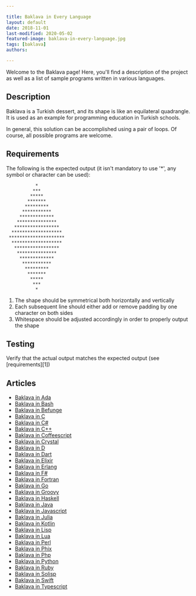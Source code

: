 ```yaml
---

title: Baklava in Every Language
layout: default
date: 2018-11-01
last-modified: 2020-05-02
featured-image: baklava-in-every-language.jpg
tags: [baklava]
authors:

---
```


Welcome to the Baklava page! Here, you'll find a description of the project as well as a list of sample programs written in various languages.

## Description

Baklava is a Turkish dessert, and its shape is like an equilateral quadrangle.
It is used as an example for programming education in Turkish schools.

In general, this solution can be accomplished using a pair of loops. Of course, all
possible programs are welcome.


## Requirements

The following is the expected output
(it isn't mandatory to use '\*', any symbol or character can be used):

               *
              ***
             *****
            *******
           *********
          ***********
         *************
        ***************
       *****************
      *******************
     *********************
      *******************
       *****************
        ***************
         *************
          ***********
           *********
            *******
             *****
              ***
               *

1.  The shape should be symmetrical both horizontally and vertically
2.  Each subsequent line should either add or remove padding by one character on both sides
3.  Whitespace should be adjusted accordingly in order to properly output the shape


## Testing

Verify that the actual output matches the expected output (see [requirements][1])


## Articles

- [Baklava in Ada](https://sampleprograms.io/projects/baklava/ada)
- [Baklava in Bash](https://sampleprograms.io/projects/baklava/bash)
- [Baklava in Befunge](https://sampleprograms.io/projects/baklava/befunge)
- [Baklava in C](https://sampleprograms.io/projects/baklava/c)
- [Baklava in C#](https://sampleprograms.io/projects/baklava/c-sharp)
- [Baklava in C++](https://sampleprograms.io/projects/baklava/c-plus-plus)
- [Baklava in Coffeescript](https://sampleprograms.io/projects/baklava/coffeescript)
- [Baklava in Crystal](https://sampleprograms.io/projects/baklava/crystal)
- [Baklava in D](https://sampleprograms.io/projects/baklava/d)
- [Baklava in Dart](https://sampleprograms.io/projects/baklava/dart)
- [Baklava in Elixir](https://sampleprograms.io/projects/baklava/elixir)
- [Baklava in Erlang](https://sampleprograms.io/projects/baklava/erlang)
- [Baklava in F#](https://sampleprograms.io/projects/baklava/f-sharp)
- [Baklava in Fortran](https://sampleprograms.io/projects/baklava/fortran)
- [Baklava in Go](https://sampleprograms.io/projects/baklava/go)
- [Baklava in Groovy](https://sampleprograms.io/projects/baklava/groovy)
- [Baklava in Haskell](https://sampleprograms.io/projects/baklava/haskell)
- [Baklava in Java](https://sampleprograms.io/projects/baklava/java)
- [Baklava in Javascript](https://sampleprograms.io/projects/baklava/javascript)
- [Baklava in Julia](https://sampleprograms.io/projects/baklava/julia)
- [Baklava in Kotlin](https://sampleprograms.io/projects/baklava/kotlin)
- [Baklava in Lisp](https://sampleprograms.io/projects/baklava/lisp)
- [Baklava in Lua](https://sampleprograms.io/projects/baklava/lua)
- [Baklava in Perl](https://sampleprograms.io/projects/baklava/perl)
- [Baklava in Phix](https://sampleprograms.io/projects/baklava/phix)
- [Baklava in Php](https://sampleprograms.io/projects/baklava/php)
- [Baklava in Python](https://sampleprograms.io/projects/baklava/python)
- [Baklava in Ruby](https://sampleprograms.io/projects/baklava/ruby)
- [Baklava in Solisp](https://sampleprograms.io/projects/baklava/solisp)
- [Baklava in Swift](https://sampleprograms.io/projects/baklava/swift)
- [Baklava in Typescript](https://sampleprograms.io/projects/baklava/typescript)